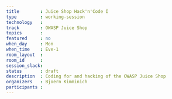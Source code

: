 ```yaml
---
title        : Juice Shop Hack'n'Code I
type         : working-session
technology   :
track        : OWASP Juice Shop
topics       :
featured     : no
when_day     : Mon
when_time    : Eve-1
room_layout  :
room_id      :
session_slack:
status       : draft
description  : Coding for and hacking of the OWASP Juice Shop
organizers   : Bjoern Kimminich
participants :
---
```


<!--(add intro)

## WHY

(...)

## What

(...)

## Outcomes

(...)

## References

(...)

## Previous-->
